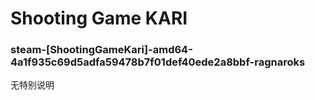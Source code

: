 # Shooting Game KARI

### steam-[ShootingGameKari]-amd64-4a1f935c69d5adfa59478b7f01def40ede2a8bbf-ragnaroks
无特别说明